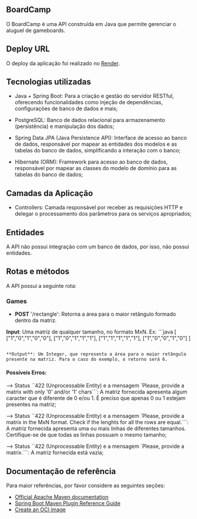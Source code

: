 ## BoardCamp

O BoardCamp é uma API construída em Java que permite gerenciar o aluguel de gameboards.

## Deploy URL

O deploy da aplicação foi realizado no [Render](https://boardcamp-api-2uls.onrender.com).

## Tecnologias utilizadas

* Java + Spring Boot:  Para a criação e gestão do servidor RESTful, oferecendo funcionalidades como injeção de dependências, configurações de banco de dados e mais;

* PostgreSQL:  Banco de dados relacional para armazenamento (persistência) e manipulação dos dados;

* Spring Data JPA (Java Persistence API):  Interface de acesso ao banco de dados, responsável por mapear as entidades dos modelos e as tabelas do banco de dados, simplificando a interação com o banco;

* Hibernate (ORM):  Framework para acesso ao banco de dados, responsável por mapear as classes do modelo de domínio para as tabelas do banco de dados;

## Camadas  da Aplicação

* Controllers: Camada responsável por receber as requisições HTTP e delegar o processamento dos parâmetros para os serviços apropriados;

## Entidades

A API não possui integração com um banco de dados, por isso, não possui entidades.


## Rotas e métodos
A API possui a seguinte rota:

### Games
* **POST** '/rectangle': Retorna a área para o maior retângulo formado dentro da matriz.

**Input**:  Uma matriz de qualquer tamanho, no formato MxN.
Ex: ```java
[
  ["1","0","1","0","0"],
  ["1","0","1","1","1"],
  ["1","1","1","1","1"],
  ["1","0","0","1","0"]
]
```

**Output**: Um Integer, que representa a área para o maior retângulo presente na matriz. Para o caso do exemplo, o retorno será 6.
```


#### Possíveis Erros:
--> Status ``422 (Unprocessable Entity) e a mensagem `Please, provide a matrix with only '0' and/or '1' chars```: A matriz fornecida apresenta algum caracter que é diferente de 0 e/ou 1. É preciso que apenas 0 ou 1 estejam presentes na matriz;

--> Status ``422 (Unprocessable Entity) e a mensagem `Please, provide a matrix in the MxN format. Check if the lenghts for all the rows are equal.```: A matriz fornecida apresenta uma ou mais linhas de diferentes tamanhos. Certifique-se de que todas as linhas possuam o mesmo tamanho;

--> Status ``422 (Unprocessable Entity) e a mensagem `Please, provide a matrix.```: A matriz fornecida está vazia;













## Documentação de referência
Para maior referências, por favor considere as seguintes seções:
* [Official Apache Maven documentation](https://maven.apache.org/guides/index.html)
* [Spring Boot Maven Plugin Reference Guide](https://docs.spring.io/spring-boot/docs/3.2.2/maven-plugin/reference/html/)
* [Create an OCI image](https://docs.spring.io/spring-boot/docs/3.2.2/maven-plugin/reference/html/#build-image)



